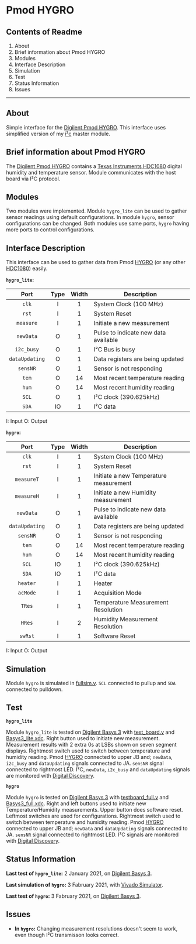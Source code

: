 # Pmod HYGRO

## Contents of Readme

1. About
2. Brief information about Pmod HYGRO
3. Modules
4. Interface Description
5. Simulation
6. Test
7. Status Information
8. Issues

---

## About

Simple interface for the [Digilent Pmod HYGRO](https://reference.digilentinc.com/reference/pmod/pmodhygro/start). This interface uses simplified version of my [i²c](https://gitlab.com/suoglu/i2c) master module.

## Brief information about Pmod HYGRO

The [Digilent Pmod HYGRO](https://reference.digilentinc.com/reference/pmod/pmodhygro/start) contains a [Texas Instruments HDC1080](https://www.ti.com/lit/ds/symlink/hdc1080.pdf) digital humidity and temperature sensor. Module communicates with the host board via I²C protocol.

## Modules

Two modules were implemented.
Module `hygro_lite` can be used to gather sensor readings using default configurations.
In module `hygro`, sensor configurations can be changed. Both modules use same ports, `hygro` having more ports to control configurations.

## Interface Description

This interface can be used to gather data from Pmod [HYGRO](https://reference.digilentinc.com/reference/pmod/pmodhygro/start) (or any other [HDC1080](https://www.ti.com/lit/ds/symlink/hdc1080.pdf)) easily.

**`hygro_lite`:**

|   Port   | Type | Width |  Description |
| :------: | :----: | :----: | ------ |
|  `clk`   | I | 1 | System Clock (100 MHz) |
|  `rst`   | I | 1 | System Reset |
| `measure` | I | 1 | Initiate a new measurement |
|  `newData`   | O | 1 | Pulse to indicate new data available |
|  `i2c_busy`   | O | 1 | I²C Bus is busy |
|  `dataUpdating`| O | 1 | Data registers are being updated |
|  `sensNR`   | O | 1 | Sensor is not responding |
|  `tem`   | O | 14 | Most recent temperature reading |
|  `hum`   | O | 14 | Most recent humidity reading |
|  `SCL`   | O | 1 | I²C clock (390.625kHz) |
|  `SDA`   | IO | 1 | I²C data |

I: Input  O: Output

**`hygro`:**

|   Port   | Type | Width |  Description |
| :------: | :----: | :----: | ------ |
|  `clk`   | I | 1 | System Clock (100 MHz) |
|  `rst`   | I | 1 | System Reset |
| `measureT` | I | 1 | Initiate a new Temperature measurement |
| `measureH` | I | 1 | Initiate a new Humidity measurement |
|  `newData`   | O | 1 | Pulse to indicate new data available |
|  `dataUpdating`| O | 1 | Data registers are being updated |
|  `sensNR`   | O | 1 | Sensor is not responding |
|  `tem`   | O | 14 | Most recent temperature reading |
|  `hum`   | O | 14 | Most recent humidity reading |
|  `SCL`   | IO | 1 | I²C clock (390.625kHz) |
|  `SDA`   | IO | 1 | I²C data |
|  `heater`   | I | 1 | Heater |
|  `acMode`   | I | 1 | Acquisition Mode  |
| `TRes` | I | 1 | Temperature Measurement Resolution |
|  `HRes`   | I | 2 | Humidity Measurement Resolution  |
|  `swRst`   | I | 1 | Software Reset |

I: Input O: Output

## Simulation

Module `hygro` is simulated in [fullsim.v](Simulation/fullsim.v). `SCL` connected to pullup and `SDA` connected to pulldown.

## Test

**`hygro_lite`**

Module `hygro_lite` is tested on [Digilent Basys 3](https://reference.digilentinc.com/reference/programmable-logic/basys-3/reference-manual) with [test_board.v](Test/test_board.v) and [Basys3_lite.xdc](Test/Basys3_lite.xdc). Right button used to initiate new measurement. Measurement results with 2 extra 0s at LSBs shown on seven segment displays. Rightmost switch used to switch between temperature and humidity reading. Pmod [HYGRO](https://reference.digilentinc.com/reference/pmod/pmodhygro/start) connected to upper JB and; `newData`, `i2c_busy` and `dataUpdating` signals connected to JA. `sensNR` signal connected to rightmost LED. I²C, `newData`, `i2c_busy` and `dataUpdating` signals are monitored with [Digital Discovery](https://reference.digilentinc.com/reference/instrumentation/digital-discovery/start).

**`hygro`**

Module `hygro` is tested on [Digilent Basys 3](https://reference.digilentinc.com/reference/programmable-logic/basys-3/reference-manual) with [testboard_full.v](Test/testboard_full.v) and [Basys3_full.xdc](Test/Basys3_full.xdc). Right and left buttons used to initiate new Temperature/Humidity measurements. Upper button does software reset. Leftmost switches are used for configurations. Rightmost switch used to switch between temperature and humidity reading. Pmod [HYGRO](https://reference.digilentinc.com/reference/pmod/pmodhygro/start) connected to upper JB and; `newData` and `dataUpdating` signals connected to JA. `sensNR` signal connected to rightmost LED. I²C signals are monitored with [Digital Discovery](https://reference.digilentinc.com/reference/instrumentation/digital-discovery/start).

## Status Information

**Last test of `hygro_lite`:** 2 January 2021, on [Digilent Basys 3](https://reference.digilentinc.com/reference/programmable-logic/basys-3/reference-manual).

**Last simulation of `hygro`:** 3 Fabruary 2021, with [Vivado Simulator](https://www.xilinx.com/products/design-tools/vivado/simulator.html).

**Last test of `hygro`:** 3 Fabruary 2021, on [Digilent Basys 3](https://reference.digilentinc.com/reference/programmable-logic/basys-3/reference-manual).

## Issues

* **In `hygro`:** Changing measurement resolutions doesn't seem to work, even though I²C transmisson looks correct.
